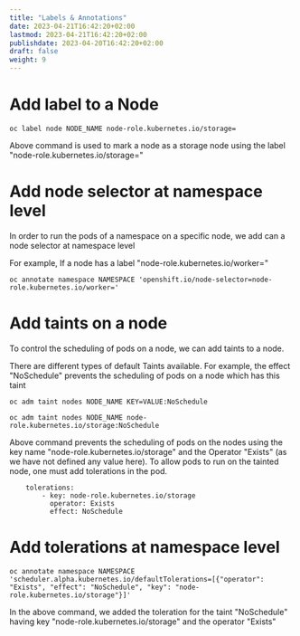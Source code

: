 ```yaml
---
title: "Labels & Annotations"
date: 2023-04-21T16:42:20+02:00
lastmod: 2023-04-21T16:42:20+02:00
publishdate: 2023-04-20T16:42:20+02:00
draft: false
weight: 9
---
```


# Add label to a Node

```
oc label node NODE_NAME node-role.kubernetes.io/storage=
```
Above command is used to mark a node as a storage node using the label "node-role.kubernetes.io/storage="

# Add node selector at namespace level

In order to run the pods of a namespace on a specific node, we add can a node selector at namespace level

For example, If a node has a label "node-role.kubernetes.io/worker="

```
oc annotate namespace NAMESPACE 'openshift.io/node-selector=node-role.kubernetes.io/worker='
```

# Add taints on a node

To control the scheduling of pods on a node, we can add taints to a node.

There are different types of default Taints available. For example, the effect "NoSchedule" prevents the scheduling of pods on a node which has this taint

```
oc adm taint nodes NODE_NAME KEY=VALUE:NoSchedule
```

```
oc adm taint nodes NODE_NAME node-role.kubernetes.io/storage:NoSchedule
```
Above command prevents the scheduling of pods on the nodes using the key name "node-role.kubernetes.io/storage" and the Operator "Exists" (as we have not defined any value here). To allow pods to run on the tainted node, one must add tolerations in the pod.

```
    tolerations:
        - key: node-role.kubernetes.io/storage
          operator: Exists
          effect: NoSchedule

```

# Add tolerations at namespace level

```
oc annotate namespace NAMESPACE 'scheduler.alpha.kubernetes.io/defaultTolerations=[{"operator": "Exists", "effect": "NoSchedule", "key": "node-role.kubernetes.io/storage"}]'
```

In the above command, we added the toleration for the taint "NoSchedule" having key "node-role.kubernetes.io/storage" and the operator "Exists"